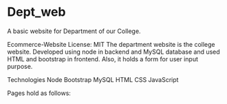# Dept_web
A basic website for Department of our College.

Ecommerce-Website License: MIT
The department website is the college website. Developed using node in backend and MySQL database and used HTML and bootstrap in frontend. Also, it holds a form for user input purpose.

Technologies
Node
Bootstrap
MySQL
HTML
CSS
JavaScript

Pages hold as follows:

